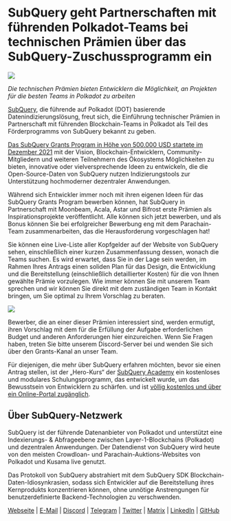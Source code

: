 # SubQuery geht Partnerschaften mit führenden Polkadot-Teams bei technischen Prämien über das SubQuery-Zuschussprogramm ein

![](https://miro.medium.com/max/1400/0*KlrhjUy3MRRT98OO)

_Die technischen Prämien bieten Entwicklern die Möglichkeit, an Projekten für die besten Teams in Polkadot zu arbeiten_

[SubQuery](https://subquery.network/), die führende auf Polkadot (DOT) basierende Datenindizierungslösung, freut sich, die Einführung technischer Prämien in Partnerschaft mit führenden Blockchain-Teams in Polkadot als Teil des Förderprogramms von SubQuery bekannt zu geben.

[Das SubQuery Grants Program in Höhe von 500.000 USD startete im Dezember 2021](./20211222-grants.md) mit der Vision, Blockchain-Entwicklern, Community-Mitgliedern und weiteren Teilnehmern des Ökosystems Möglichkeiten zu bieten, innovative oder vielversprechende Ideen zu entwickeln, die die Open-Source-Daten von SubQuery nutzen Indizierungstools zur Unterstützung hochmoderner dezentraler Anwendungen.

Während sich Entwickler immer noch mit ihren eigenen Ideen für das SubQuery Grants Program bewerben können, hat SubQuery in Partnerschaft mit Moonbeam, Acala, Astar und Bifrost erste Prämien als Inspirationsprojekte veröffentlicht. Alle können sich jetzt bewerben, und als Bonus können Sie bei erfolgreicher Bewerbung eng mit dem Parachain-Team zusammenarbeiten, das die Herausforderung vorgeschlagen hat!

Sie können eine Live-Liste aller Kopfgelder auf der Website von SubQuery sehen, einschließlich einer kurzen Zusammenfassung dessen, wonach die Teams suchen. Es wird erwartet, dass Sie in der Lage sein werden, im Rahmen Ihres Antrags einen soliden Plan für das Design, die Entwicklung und die Bereitstellung (einschließlich detaillierter Kosten) für die von Ihnen gewählte Prämie vorzulegen. Wie immer können Sie mit unserem Team sprechen und wir können Sie direkt mit dem zuständigen Team in Kontakt bringen, um Sie optimal zu Ihrem Vorschlag zu beraten.

![](https://miro.medium.com/max/1400/0*o2m57G86Tyi2UWiQ)

Bewerber, die an einer dieser Prämien interessiert sind, werden ermutigt, ihren Vorschlag mit dem für die Erfüllung der Aufgabe erforderlichen Budget und anderen Anforderungen hier einzureichen. Wenn Sie Fragen haben, treten Sie bitte unserem Discord-Server bei und wenden Sie sich über den Grants-Kanal an unser Team.

Für diejenigen, die mehr über SubQuery erfahren möchten, bevor sie einen Antrag stellen, ist der „Hero-Kurs“ der [SubQuery Academy](./20211018-subquery-launches-the-subquery-academy.md) ein kostenloses und modulares Schulungsprogramm, das entwickelt wurde, um das Bewusstsein von Entwicklern zu schärfen. und ist [völlig kostenlos und über ein Online-Portal zugänglich](https://subquery.coassemble.com/unlock/dOKZW6O#/).

## Über SubQuery-Netzwerk

SubQuery ist der führende Datenanbieter von Polkadot und unterstützt eine Indexierungs- & Abfrageebene zwischen Layer-1-Blockchains (Polkadot) und dezentralen Anwendungen. Der Datendienst von SubQuery wird heute von den meisten Crowdloan- und Parachain-Auktions-Websites von Polkadot und Kusama live genutzt.

Das Protokoll von SubQuery abstrahiert mit dem SubQuery SDK Blockchain-Daten-Idiosynkrasien, sodass sich Entwickler auf die Bereitstellung ihres Kernprodukts konzentrieren können, ohne unnötige Anstrengungen für benutzerdefinierte Backend-Technologien zu verschwenden.

[Webseite](https://subquery.network/) | [E-Mail](hello@subquery.network) | [Discord](https://discord.com/invite/78zg8aBSMG) | [Telegram](https://t.me/subquerynetwork) | [Twitter](https://twitter.com/subquerynetwork) | [Matrix](https://matrix.to/#/#subquery:matrix.org) | [LinkedIn](https://www.linkedin.com/company/subquery) | [GitHub](https://github.com/subquery)
